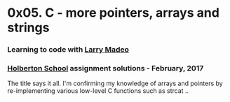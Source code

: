 # 0x05. C - more pointers, arrays and strings

### Learning to code with [Larry Madeo](https://twitter.com/larmalade)

### [Holberton School](https://www.holbertonschool.com) assignment solutions - February, 2017

The title says it all.  I'm confirming my knowledge of arrays and pointers by re-implementing various low-level C functions such as strcat ..
